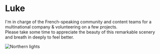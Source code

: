 # Luke

I'm in charge of the French-speaking community and content teams for a multinational company & volunteering on a few projects.<br /> 
Please take some time to appreciate the beauty of this remarkable scenery and breath in deeply to feel better.

![Northern lights](https://auroratracks.com/wp-content/uploads/2022/08/tours-to-norway-northern-lights.jpg)
